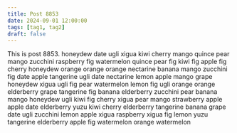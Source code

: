 ```yaml
---
title: Post 8853
date: 2024-09-01 12:00:00
tags: [tag1, tag2]
draft: false
---
```

This is post 8853.
honeydew
date
ugli
xigua
kiwi
cherry
mango
quince
pear
mango
zucchini
raspberry
fig
watermelon
quince
pear
fig
kiwi
fig
apple
fig
cherry
honeydew
orange
orange
orange
nectarine
banana
mango
zucchini
fig
date
apple
tangerine
ugli
date
nectarine
lemon
apple
mango
grape
honeydew
xigua
ugli
fig
pear
watermelon
lemon
fig
ugli
orange
orange
elderberry
grape
tangerine
fig
banana
elderberry
zucchini
pear
banana
mango
honeydew
ugli
kiwi
fig
cherry
xigua
pear
mango
strawberry
apple
apple
date
elderberry
yuzu
kiwi
cherry
elderberry
tangerine
banana
grape
date
ugli
zucchini
lemon
apple
xigua
raspberry
xigua
fig
lemon
yuzu
tangerine
elderberry
apple
fig
watermelon
orange
watermelon
